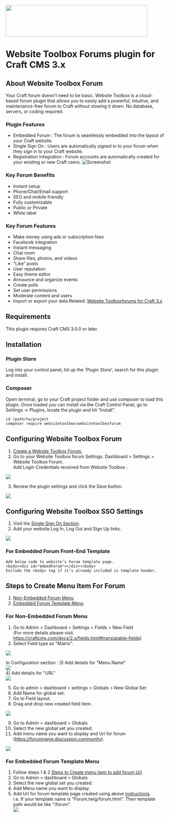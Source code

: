 <p><a href="https://www.websitetoolbox.com/"><img src ="https://github.com/webtoolbox/craftcms-plugin/blob/master/src/wt_logo_blue.svg" width="450" height="100"></a></p> 

# Website Toolbox Forums plugin for Craft CMS 3.x

## About Website Toolbox Forum  
  Your Craft forum doesn’t need to be basic. Website Toolbox is a cloud-based forum plugin that allows you to easily add a powerful, intuitive, 
  and maintenance-free forum to Craft without slowing it down. No database, servers, or coding required.

### Plugin Features
* Embedded Forum : The forum is seamlessly embedded into the layout of your Craft website.
* Single Sign On : Users are automatically signed in to your forum when they sign in to your Craft website.
* Registration Integration : Forum accounts are automatically created for your existing or new Craft users.
![Screenshot](./docs/img/plugin-logo.png)

### Key Forum Benefits
* Instant setup
* Phone/Chat/Email support
* SEO and mobile friendly
* Fully customizable
* Public or Private
* White label

### Key Forum Features
* Make money using ads or subscription fees
* Facebook integration
* Instant messaging
* Chat room
* Share files, photos, and videos
* “Like” posts
* User reputation
* Easy theme editor
* Announce and organize events
* Create polls
* Set user permissions
* Moderate content and users
* Import or export your data
Related: [Website Toolboxforums for Craft 3.x](https://github.com/webtoolbox/craftcms-plugin)

## Requirements
This plugin requires Craft CMS 3.0.0 or later.   

## Installation

### Plugin Store  
 Log into your control panel, hit up the 'Plugin Store', search for this plugin and install.

### Composer
Open terminal, go to your Craft project folder and use composer to load this plugin. Once loaded you can install via the Craft Control Panel, go to 
Settings → Plugins, locate the plugin and hit “Install”.

	cd /path/to/project
	composer require websitetoolbox/websitetoolboxforum   

## Configuring Website Toolbox Forum   
1.	<a href="https://www.websitetoolbox.com/">Create a Website Toolbox Forum.</a>    
2.	Go to your Website Toolbox forum Settings. Dashboard > Settings > Website Toolbox Forum.     
	Add Login Credentials received from Website Toolbox :      

<img src="https://github.com/webtoolbox/craftcms-plugin/blob/master/docs/img/settings.jpg" />  

3.	Review the plugin settings and click the Save button.       

<img src="https://github.com/webtoolbox/craftcms-plugin/blob/master/docs/img/update-settings.jpg" />				

## Configuring Website Toolbox SSO Settings   
1.	Visit the <a href='https://www.websitetoolbox.com/tool/members/mb/settings?tab=Single%20Sign%20On'>Single Sign On Section</a>.       	
2.	Add your website Log In, Log Out and Sign Up links.
<img src="https://github.com/webtoolbox/craftcms-plugin/blob/master/docs/img/SSO-section.png" />

### For Embedded Forum Front-End Template   
<div id ="embedded_template">

	Add below code to website’s Forum template page.
	<body><div id="embedForum"></div></body>
	Exclude the <body> tag if it’s already included in template header.
</div>

## Steps to Create Menu Item For Forum    
1)	[Non-Embedded Forum Menu](#non-embdded) 
2)	[Embedded Forum Template Menu](#embdded)   


<div id="non-embdded">  

### For Non-Embedded Forum Menu   
</div>

1)	Go to Admin > Dashboard > Settings > Fields > New Field  
(For more details please visit. https://craftcms.com/docs/2.x/fields.html#translatable-fields)  
2)	Select Field type as "Matrix".  
<img src="https://github.com/webtoolbox/craftcms-plugin/blob/master/docs/img/unembedded_menu_step1.png" />   

In Configuration section :
3)	Add details for "Menu Name"    
<img src="https://github.com/webtoolbox/craftcms-plugin/blob/master/docs/img/unembedded_menu_step2-a.png" />    
4)	Add details for "URL"    
<img src="https://github.com/webtoolbox/craftcms-plugin/blob/master/docs/img/unembedded_menu_step2-b.png" />  

5)	Go to admin > dashboard > settings > Globals > New Global Set    
6)	Add Name for global set.          
7)	Go to Field layout.    
8)	Drag and drop new created field item.       

<img src="https://github.com/webtoolbox/craftcms-plugin/blob/master/docs/img/unembedded_menu_step3.png" />

9)	Go to Admin > dashboard > Globals    
10)	Select the new global set you created.         
11)	Add menu name you want to display and Url for forum (https://forumname.discussion.community).      		

<img src="https://github.com/webtoolbox/craftcms-plugin/blob/master/docs/img/unembedded_menu_step4.png" />  

<div id="embdded"> 

### For Embedded Forum Template Menu     	  
</div>

1.	Follow steps 1 & 2 [Steps to Create menu item to add forum Url](#non-embdded).   
2.	Go to Admin > dashboard > Globals   
3.	Select the new global set you created.        
4.	Add Menu name you want to display.  
5.	Add Url for forum template page created using above [instructions](#embedded_template).     
	i.e. If your template name is "Forum.twig/forum.html". Then template path would be like "/forum".        		
	<img src="https://github.com/webtoolbox/craftcms-plugin/blob/master/docs/img/embeddedforum-step1.png" />     
